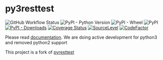py3resttest
==========
![GitHub Workflow Status](https://img.shields.io/github/workflow/status/abhijo89-to/resttest3/Python%20package) 
![PyPI - Python Version](https://img.shields.io/pypi/pyversions/resttest3)
![PyPI - Wheel](https://img.shields.io/pypi/wheel/resttest3)
![PyPI](https://img.shields.io/pypi/v/resttest3)
[![PyPI - Downloads](https://img.shields.io/pypi/dm/resttest3)](https://pypistats.org/packages/resttest3)
[![Coverage Status](https://coveralls.io/repos/github/abhijo89-to/resttest3/badge.svg)](https://coveralls.io/github/abhijo89-to/resttest3)
[![SourceLevel](https://app.sourcelevel.io/github/abhijo89-to/py3resttest.svg)](https://app.sourcelevel.io/github/abhijo89-to/py3resttest)
[![CodeFactor](https://www.codefactor.io/repository/github/abhijo89-to/resttest3/badge)](https://www.codefactor.io/repository/github/abhijo89-to/resttest3)


Please read [documentation](https://abhijo89-to.github.io/py3resttest/). We are doing active development for python3 and removed python2 support 

This project is a fork of [pyresttest](https://github.com/svanoort/pyresttest)

